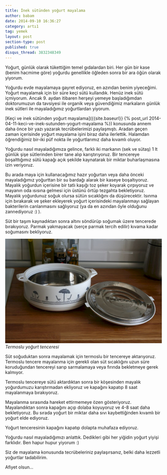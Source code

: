 ```yaml
---
title: İnek sütünden yoğurt mayalama
author: babam
date: 2014-09-10 16:36:27
category: artı1
tag: yemek
layout: post
section-type: post
published: true
disqus_thread: 3832348349
---
```


Yoğurt, günlük olarak tükettiğim temel gıdalardan biri. Her gün bir kase (benim hacmime göre) yoğurdu genellikle öğleden sonra bir ara öğün olarak yiyorum.

Yoğurdu evde mayalamaya gayret ediyoruz, en azından benim yiyeceğimi. Yoğurt mayalamak için bir süre keçi sütü kullandık. Henüz inek sütü içmiyorum. Ancak 9. aydan itibaren herşeyi yemeye başladığımdan doktorumuzun da tavsiyesi ile organik veya güvendiğimiz markaların günlük inek sütleri ile mayaladığımız yoğurtlardan yiyorum.

[Keçi ve inek sütünden yoğurt mayalama]({{site.baseurl}} {% post_url 2014-04-11-keci-ve-inek-sutunden-yogurt-mayalama %}) konusunda annem daha önce bir yazı yazarak tecrübelerimizi paylaşmıştı. Aradan geçen zaman içerisinde yoğurt mayalama işini biraz daha ilerlettik. Halamdan öğrendiğimiz bir-iki püf nokta ile yoğurtlarımız daha kıvamlı oluyor.

Yoğurdu nasıl mayaladığımıza gelince, farklı iki markanın (sek ve sütaş) 1 lt günlük şişe sütlerinden birer tane alıp karıştırıyoruz. Bir tencereye boşalttığımız sütü kapağı açık şekilde kaynatarak bir miktar buharlaşmasına izin veriyoruz.

Bu arada maya için kullanacağımız hazır yoğurtan veya daha önceki mayaladığımız yoğurttan bir su bardağı alarak bir kaseye boşaltıyoruz. Mayalık yoğurdun içerisine bir tatlı kaşığı toz şeker koyarak çırpıyoruz ve mayanın oda ısısına gelmesi için üstünü örtüp tezgahta bekletiyoruz. Mayalık yoğurdunuz soğuk olursa sütün sıcaklığını da düşürecektir. Isınma için bırakarak ve şeker ekleyerek yoğurt içerisindeki mayalanmayı sağlayan bakterilerin canlanmasını sağlıyoruz (ya da en azından öyle olduğunu zannediyoruz :) ).

Süt bir taşım kaynadıktan sonra altını söndürüp soğumak üzere tencerede bırakıyoruz. Parmak yakmayacak (serçe parmak tercih edilir) kıvama kadar soğumasını bekliyoruz.

![Termoslu yoğurt tenceresi](/img/posts/termoslu_yogurt_tenceresi.jpg)
*Termoslu yoğurt tenceresi*

Süt soğuduktan sonra mayalamak için termoslu bir tencereye aktarıyoruz. Termoslu tencere mayalanma için gerekli olan süt sıcaklığını uzun süre koruduğundan tencereyi sarıp sarmalamaya veya fırında bekletmeye gerek kalmıyor.

Termoslu tencereye sütü aktardıktan sonra bir köşesinden mayalık yoğurdumuzu karıştırmadan ekliyoruz ve kapağını kapatıp 8 saat mayalanmaya bırakıyoruz.

Mayalanma sırasında hareket ettirmemeye özen gösteriyoruz. Mayalandıktan sonra kapağını açıp dolaba koyuyoruz ve 4-8 saat daha bekletiyoruz. Bu sırada yoğurt bir miktar daha sıvı kaybettiğinden kıvamlı bir yoğurt elde ediyoruz.

Yoğurt tenceresinin kapağını kapatıp dolapta muhafaza ediyoruz.

Yoğurdu nasıl mayaladığımızı anlattık. Dedikleri gibi her yiğidin yoğurt yiyişi farklıdır. Ben hapur hupur yiyorum :)

Siz de mayalama konusunda tecrübeleriniz paylaşırsanız, belki daha lezzetli yoğurtlar tadabilirim.

Afiyet olsun...
